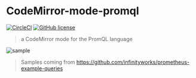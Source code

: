 CodeMirror-mode-promql
======================
[![CircleCI](https://circleci.com/gh/Nexucis/codemirror-mode-promql.svg?style=shield)](https://circleci.com/gh/Nexucis/codemirror-mode-promql) [![GitHub license](https://img.shields.io/badge/license-MIT-blue.svg)](./LICENSE)

> a CodeMirror mode for the PromQL language

![sample](https://user-images.githubusercontent.com/4548045/76161611-478ff880-6135-11ea-8b73-a35be5f650a7.PNG)
> Samples coming from https://github.com/infinityworks/prometheus-example-queries

